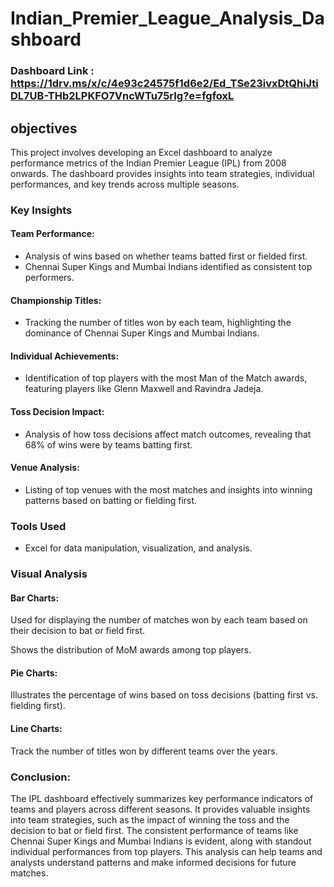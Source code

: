

# Indian_Premier_League_Analysis_Dashboard

### Dashboard Link : https://1drv.ms/x/c/4e93c24575f1d6e2/Ed_TSe23ivxDtQhiJtiDL7UB-THb2LPKFO7VncWTu75rIg?e=fgfoxL

## objectives

This project involves developing an Excel dashboard to analyze performance metrics of the Indian Premier League (IPL) from 2008 onwards. The dashboard provides insights into team strategies, individual performances, and key trends across multiple seasons.


### Key Insights
#### Team Performance:

 - Analysis of wins based on whether teams batted first or fielded first.
- Chennai Super Kings and Mumbai Indians identified as consistent top performers.
#### Championship Titles:

- Tracking the number of titles won by each team, highlighting the dominance of Chennai Super Kings and Mumbai Indians.
#### Individual Achievements:

- Identification of top players with the most Man of the Match awards, featuring players like Glenn Maxwell and Ravindra Jadeja.
#### Toss Decision Impact:

- Analysis of how toss decisions affect match outcomes, revealing that 68% of wins were by teams batting first.
#### Venue Analysis:

- Listing of top venues with the most matches and insights into winning patterns based on batting or fielding first.
### Tools Used
- Excel for data manipulation, visualization, and analysis.
### Visual Analysis
#### Bar Charts:

Used for displaying the number of matches won by each team based on their decision to bat or field first.

Shows the distribution of MoM awards among top players.
#### Pie Charts:

Illustrates the percentage of wins based on toss decisions (batting first vs. fielding first).
#### Line Charts:

Track the number of titles won by different teams over the years.
### Conclusion:
The IPL dashboard effectively summarizes key performance indicators of teams and players across different seasons. It provides valuable insights into team strategies, such as the impact of winning the toss and the decision to bat or field first. The consistent performance of teams like Chennai Super Kings and Mumbai Indians is evident, along with standout individual performances from top players. This analysis can help teams and analysts understand patterns and make informed decisions for future matches.
